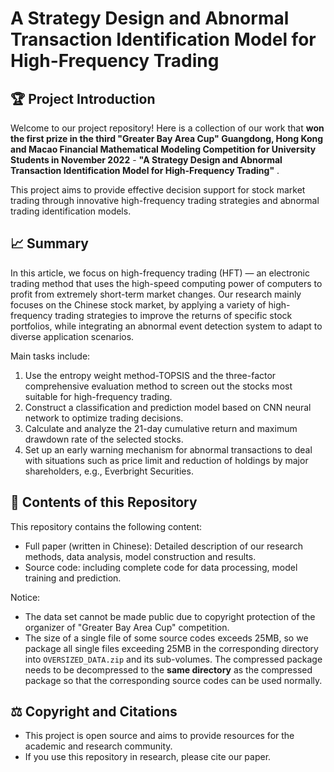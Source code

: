 # A Strategy Design and Abnormal Transaction Identification Model for High-Frequency Trading

## 🏆 Project Introduction

Welcome to our project repository! Here is a collection of our work that **won the first prize in the third "Greater Bay Area Cup" Guangdong, Hong Kong and Macao Financial Mathematical Modeling Competition for University Students in November 2022** - **"A Strategy Design and Abnormal Transaction Identification Model for High-Frequency Trading"** .

This project aims to provide effective decision support for stock market trading through innovative high-frequency trading strategies and abnormal trading identification models.

## 📈 Summary

In this article, we focus on high-frequency trading (HFT) — an electronic trading method that uses the high-speed computing power of computers to profit from extremely short-term market changes. Our research mainly focuses on the Chinese stock market, by applying a variety of high-frequency trading strategies to improve the returns of specific stock portfolios, while integrating an abnormal event detection system to adapt to diverse application scenarios.

Main tasks include:

1. Use the entropy weight method-TOPSIS and the three-factor comprehensive evaluation method to screen out the stocks most suitable for high-frequency trading.
2. Construct a classification and prediction model based on CNN neural network to optimize trading decisions.
3. Calculate and analyze the 21-day cumulative return and maximum drawdown rate of the selected stocks.
4. Set up an early warning mechanism for abnormal transactions to deal with situations such as price limit and reduction of holdings by major shareholders, e.g., Everbright Securities.

## 📘 Contents of this Repository

This repository contains the following content:

- Full paper (written in Chinese): Detailed description of our research methods, data analysis, model construction and results.
- Source code: including complete code for data processing, model training and prediction.

Notice:

- The data set cannot be made public due to copyright protection of the organizer of "Greater Bay Area Cup" competition.
- The size of a single file of some source codes exceeds 25MB, so we package all single files exceeding 25MB in the corresponding directory into `OVERSIZED_DATA.zip` and its sub-volumes. The compressed package needs to be decompressed to the **same directory** as the compressed package so that the corresponding source codes can be used normally.

## ⚖️ Copyright and Citations

- This project is open source and aims to provide resources for the academic and research community.
- If you use this repository in research, please cite our paper.
